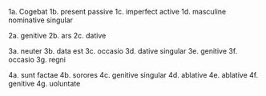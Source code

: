 

1a. Cogebat
1b. present passive
1c. imperfect active
1d. masculine nominative singular

2a. genitive
2b. ars
2c. dative

3a. neuter
3b. data est
3c. occasio
3d. dative singular
3e. genitive
3f. occasio
3g. regni

4a. sunt factae
4b. sorores
4c. genitive singular
4d. ablative
4e. ablative
4f. genitive
4g. uoluntate
